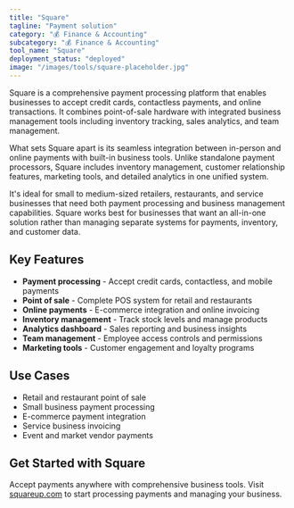 ```yaml
---
title: "Square"
tagline: "Payment solution"
category: "💰 Finance & Accounting"
subcategory: "💰 Finance & Accounting"
tool_name: "Square"
deployment_status: "deployed"
image: "/images/tools/square-placeholder.jpg"
---
```

Square is a comprehensive payment processing platform that enables businesses to accept credit cards, contactless payments, and online transactions. It combines point-of-sale hardware with integrated business management tools including inventory tracking, sales analytics, and team management.

What sets Square apart is its seamless integration between in-person and online payments with built-in business tools. Unlike standalone payment processors, Square includes inventory management, customer relationship features, marketing tools, and detailed analytics in one unified system.

It's ideal for small to medium-sized retailers, restaurants, and service businesses that need both payment processing and business management capabilities. Square works best for businesses that want an all-in-one solution rather than managing separate systems for payments, inventory, and customer data.

## Key Features

- **Payment processing** - Accept credit cards, contactless, and mobile payments
- **Point of sale** - Complete POS system for retail and restaurants
- **Online payments** - E-commerce integration and online invoicing
- **Inventory management** - Track stock levels and manage products
- **Analytics dashboard** - Sales reporting and business insights
- **Team management** - Employee access controls and permissions
- **Marketing tools** - Customer engagement and loyalty programs

## Use Cases

- Retail and restaurant point of sale
- Small business payment processing
- E-commerce payment integration
- Service business invoicing
- Event and market vendor payments

## Get Started with Square

Accept payments anywhere with comprehensive business tools. Visit [squareup.com](https://squareup.com) to start processing payments and managing your business.
